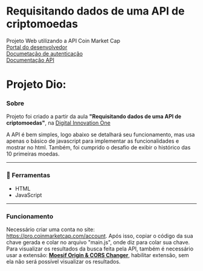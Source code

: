 # Requisitando dados de uma API de criptomoedas 
Projeto Web utilizando a API Coin Market Cap <br>
[Portal do desenvolvedor](https://pro.coinmarketcap.com/account) <br>
[Documetação de autenticação](https://coinmarketcap.com/api/documentation/v1/#section/Authentication) <br>
[Documentação API](https://coinmarketcap.com/api/documentation/v1/#) <br>

# Projeto Dio: 

### Sobre

Projeto foi criado a partir da aula **"Requisitando dados de uma API de criptomoedas"**, na [Digital Innovation One](https://digitalinnovation.one/)

A API é bem simples, logo abaixo se detalhará seu funcionamento, mas usa apenas o básico de javascript para implementar as funcionalidades e mostrar no html. Também, foi cumprido o desafio de exibir o histórico das 10 primeiras moedas.

------

### 🚀 Ferramentas

- HTML
- JavaScript

------

### Funcionamento

Necessário criar uma conta no site: https://pro.coinmarketcap.com/account. Após isso, copiar o código da sua chave gerada e colar no arquivo "main.js", onde diz para colar sua chave. Para visualizar os resultados da busca feita pela API, também é necessário usar a extensão: [**Moesif Origin & CORS Changer**](https://chrome.google.com/webstore/detail/moesif-origin-cors-change/digfbfaphojjndkpccljibejjbppifbc/related), habilitar extensão, sem ela não será possível visualizar os resultados.




